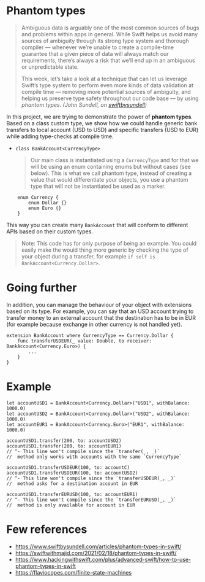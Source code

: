 # Phantom types

> Ambiguous data is arguably one of the most common sources of bugs and problems within apps in general. While Swift helps us avoid many sources of ambiguity through its strong type system and thorough compiler — whenever we’re unable to create a compile-time guarantee that a given piece of data will always match our requirements, there’s always a risk that we’ll end up in an ambiguous or unpredictable state.
>
>This week, let’s take a look at a technique that can let us leverage Swift’s type system to perform even more kinds of data validation at compile time — removing more potential sources of ambiguity, and helping us preserve type safety throughout our code base — by using  _phantom types_.
*(John Sundell, on [swiftbysundell](https://www.swiftbysundell.com/articles/phantom-types-in-swift/))*

In this project, we are trying to demonstrate the power of **phantom types**.
Based on a class custom type, we show how we could handle generic bank transfers to local account (USD to USD) and specific transfers (USD to EUR) while adding type-checks at compile time.

- `class BankAccount<CurrencyType>`
	> Our main class is instantiated using a `CurrencyType` and for that we will be using an enum containing enums but without cases (see below). This is what we call phantom type, instead of creating a value that would differentiate your objects, you use a phantom type that will not be instantiated be used as a marker.

```
	enum Currency {
		enum Dollar {}
		enum Euro {}
	}
```

This way you can create many `BankAccount` that will conform to different APIs based on their custom types.

> Note: This code has for only purpose of being an example. You could easily make the would thing more generic by checking the type of your object during a transfer, for example `if self is BankAccount<Currency.Dollar>`.

# Going further

In addition, you can manage the behaviour of your object with extensions based on its type.
For example, you can say that an USD account trying to transfer money to an external account that the destination has to be in EUR (for example because exchange in other currency is not handled yet).

```
extension BankAccount where CurrencyType == Currency.Dollar {
	func transferUSDEUR(_ value: Double, to receiver: BankAccount<Currency.Euro>) {
		...
	}
}
```

# Example

```
let accountUSD1 = BankAccount<Currency.Dollar>("USD1", withBalance: 1000.0)
let accountUSD2 = BankAccount<Currency.Dollar>("USD2", withBalance: 1000.0)
let accountEUR1 = BankAccount<Currency.Euro>("EUR1", withBalance: 1000.0)

accountUSD1.transfer(200, to: accountUSD2)
accountUSD1.transfer(200, to: accountEUR1)
// ^- This line won't compile since the `transfer(_, _)`
//  method only works with accounts with the same `CurrencyType`

accountUSD1.transferUSDEUR(100, to: accountC)
accountUSD1.transferUSDEUR(100, to: accountUSD2)
// ^- This line won't compile since the `transferUSDEUR(_, _)`
//  method asks for a destination account in EUR

accountUSD1.transferEURUSD(100, to: accountEUR1)
// ^- This line won't compile since the `transferEURUSD(_, _)`
//  method is only available for account in EUR
```

# Few references

- https://www.swiftbysundell.com/articles/phantom-types-in-swift/
- https://swiftwithmajid.com/2021/02/18/phantom-types-in-swift/
- https://www.hackingwithswift.com/plus/advanced-swift/how-to-use-phantom-types-in-swift
- https://flaviocopes.com/finite-state-machines
